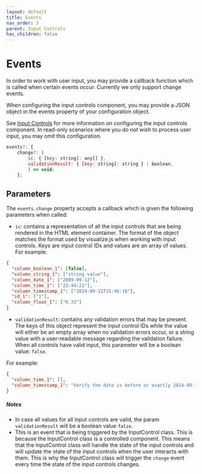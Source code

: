 ```yaml
---
layout: default
title: Events
nav_order: 3
parent: Input Controls
has_children: false
---
```


# Events

In order to work with user input, you may provide a callback function which is called when certain events occur. Currently we only support change events. 

When configuring the input controls component, you may provide a JSON object in the events property of your configuration object.

See [Input Controls](/pages/input-controls/basic-usage#injecting-the-visualizejs-object-into-the-plugin) for more information on configuring the input controls component.
In read-only scenarios where you do not wish to process user input, you may omit this configuration.
``` js
events?: {
    change?: (
        ic: { [key: string]: any[] },
        validationResult: { [key: string]: string } | boolean,
        ) => void;
    };
```

## Parameters

The `events.change` property accepts a callback which is given the following parameters when called:

* `ic`: contains a representation of all the input controls that are being rendered in the HTML element container. The format of the object matches the format used by visualize.js when working with input controls.
Keys are input control IDs and values are an array of values. For example:
``` json
{
  "column_boolean_1": [false],
  "column_string_1": ["string value"],
  "column_date_1": ["2009-09-12"],
  "column_time_1": ["23:44:21"],
  "column_timestamp_1": ["2014-09-12T15:46:18"],
  "id_1": ["1"],
  "column_float_1": ["0.33"]
}
```
* `validationResult`: contains any validation errors that may be present.
The keys of this object represent the input control IDs while the value will either be an empty array when no validation errors occur, or a string value with a user-readable message regarding the validation failure.
When all controls have valid input, this parameter will be a boolean value: `false`.

For example:
``` json
{
  "column_time_1": [],
  "column_timestamp_1": "Verify the date is before or exactly 2014-09-11T15:00:00.",
}
```
##### **_Notes_**
* In case all values for all input controls are valid, the param `validationResult` will be a boolean value `false`.
* This is an event that is being triggered by the InputControl class. This is because the InputControl class is a
controlled component. This means that the InputControl class will handle the state of the input controls and will 
update the state of the input controls when the user interacts with them. This is why the InputControl class will
trigger the `change` event every time the state of the input controls changes.
